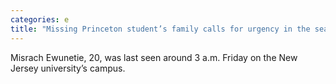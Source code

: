 ```yaml
---
categories: e
title: "Missing Princeton student’s family calls for urgency in the search ‘Time is of the essence’"
---
```

Misrach Ewunetie, 20, was last seen around 3 a.m. Friday on the New Jersey university’s campus.